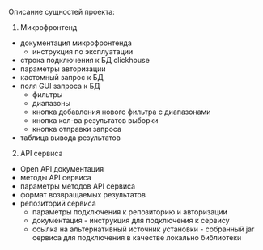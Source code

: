 Описание сущностей проекта:

1) Микрофронтенд
- документация микрофронтенда
    - инструкция по эксплуатации
- строка подключения к БД clickhouse
- параметры авторизации
- кастомный запрос к БД
- поля GUI запроса к БД
    - фильтры
    - диапазоны
    - кнопка добавления нового фильтра с диапазонами
    - кнопка кол-ва результатов выборки
    - кнопка отправки запроса
- таблица вывода результатов
2) API сервиса
- Open API документация
- методы API сервиса
- параметры методов API сервиса
- формат возвращаемых результатов
- репозиторий сервиса
    - параметры подключения к репозиторию и авторизации
    - документация - инструкция для подключения к сервису
    - ссылка на альтернативный источник установки - собранный jar сервиса для подключения в качестве локально библиотеки
